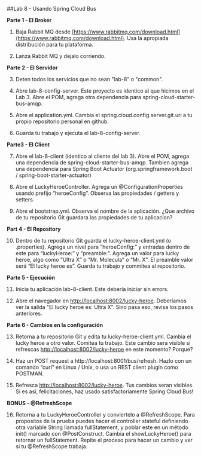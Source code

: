 ##Lab 8 - Usando Spring Cloud Bus

  **Parte 1 - El Broker**

1.  Baja Rabbit MQ desde [https://www.rabbitmq.com/download.html](https://www.rabbitmq.com/download.html).  Usa la apropiada distribución para tu plataforma.  

2.  Lanza Rabbit MQ y dejalo corriendo.

  **Parte 2 - El Servidor**

3.  Deten todos los servicios que no sean  "lab-8” o "common".

4.  Abre lab-8-config-server.  Este proyecto es identico al que hicimos en el Lab 3.  Abre el  POM, agrega otra  dependencia para  spring-cloud-starter-bus-amqp.  

5.  Abre el application.yml.  Cambia el spring.cloud.config.server.git.uri a tu propio repositorio personal en github.  

6.  Guarda tu trabajo y ejecuta el lab-8-config-server.

  **Parte3 - El Client**

7.  Abre el lab-8-client (identico al cliente del lab 3).  Abre el POM, agrega una dependencia de spring-cloud-starter-bus-amqp.  Tambien agrega  una dependencia para  Spring Boot Actuator (org.springframework.boot / spring-boot-starter-actuator) 

8.  Abre el LuckyHeroeController.  Agrega un @ConfigurationProperties usando prefijo “heroeConfig”.  Observa las  propiedades / getters y setters.

9.  Abre el bootstrap.yml.  Observa el nombre de la aplicación.  ¿Que archivo de tu repositorio Git guardara las propiedades de tu aplicacion?

  **Part 4 - El Repository**

10.  Dentro de tu repositorio Git guarda el lucky-heroe-client.yml (o .properties).  Agrega un nivel para  “heroeConfig:” y entradas dentro de este para  “luckyHeroe:” y “preamble:”.  Agrega un valor para  lucky heroe, algo como  “Ultra X” o “Mr. Molecula” o “Mr. X”.  El preamble valor será “El lucky heroe es”.  Guarda tu trabajo y commitea al repositorio.

  **Parte 5 - Ejecución**

11.  Inicia tu aplicación lab-8-client.  Este debería iniciar sin errors.

12.  Abre el navegador en [http://localhost:8002/lucky-heroe](http://localhost:8002/lucky-heroe).  Deberíamos ver la salida "El lucky heroe es: Ultra X”.  Sino pasa eso, revisa los pasos anteriores.

  **Parte 6 - Cambios en la configuración**

13.  Retorna a tu repositorio Git y edita tu lucky-heroe-client.yml.  Cambia el lucky heroe a otro valor.  Comitea tu trabajo.  Este cambio sera visible si refrescas [http://localhost:8002/lucky-heroe](http://localhost:8002/lucky-heroe) en este momento?  Porque?

14.  Haz un POST request a http://localhost:8001/bus/refresh. Hazlo con un comando  “curl” en Linux / Unix, o usa un REST client plugin como POSTMAN.

15.  Refresca [http://localhost:8002/lucky-heroe](http://localhost:8002/lucky-heroe).  Tus cambios seran visibles.  Si es así, felicitaciones, haz usado satisfactoriamente Spring Cloud Bus!

  **BONUS - @RefreshScope**

16.  Retorna a tu LuckyHeroeController y conviertelo a @RefreshScope.  Para propositos de la prueba puedes hacer el controller stateful definiendo otra variable String  llamada fullStatement, y poblar este en un método init() marcado con  @PostConstruct.  Cambia el showLuckyHeroe() para retornar un fullStatement.  Repite el proceso para hacer un cambio y ver si tu  @RefreshScope trabaja.

